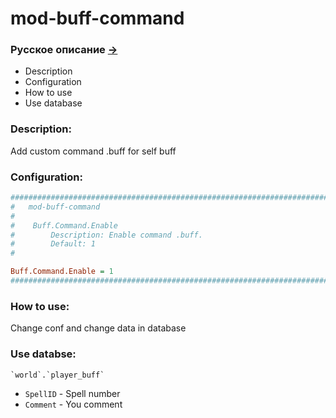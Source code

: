 # mod-buff-command

### Русское описание [->](https://github.com/Winfidonarleyan/kargatum-system/tree/master/src/mod-buff-command)

- Description
- Configuration
- How to use
- Use database

### Description:
Add custom command .buff for self buff

### Configuration:
```ini
###################################################################################################
#	mod-buff-command
#
#    Buff.Command.Enable
#        Description: Enable command .buff.
#        Default: 1
#

Buff.Command.Enable = 1
###################################################################################################
```

### How to use:
Change conf and change data in database

### Use databse:
```sql
`world`.`player_buff`
```

- `SpellID` - Spell number
- `Comment` - You comment

